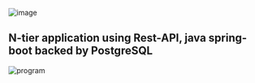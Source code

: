 ![image](https://user-images.githubusercontent.com/84719774/129191080-723b3b46-4e0b-4aa5-8eb9-654c2c025b18.png)

## N-tier application using Rest-API, java spring-boot backed by PostgreSQL

![program](https://user-images.githubusercontent.com/84719774/129191963-2cdfd48f-6056-4bbf-b5d5-bb35ba7e6fc8.png)

